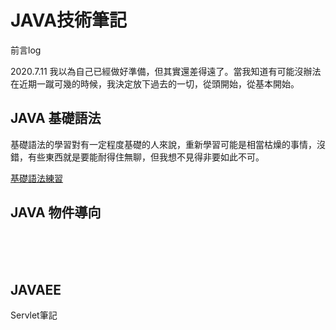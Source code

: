 # JAVA技術筆記

前言log

2020.7.11
我以為自己已經做好準備，但其實還差得遠了。當我知道有可能沒辦法在近期一蹴可幾的時候，我決定放下過去的一切，從頭開始，從基本開始。


## JAVA 基礎語法

基礎語法的學習對有一定程度基礎的人來說，重新學習可能是相當枯燥的事情，沒錯，有些東西就是要能耐得住無聊，但我想不見得非要如此不可。

<a href="https://github.com/balladeop52no4/JAVA_OPs/issues/5#issue-650619387">基礎語法練習</a>


## JAVA 物件導向


<br>
<br>
<br>

## JAVAEE

Servlet筆記
